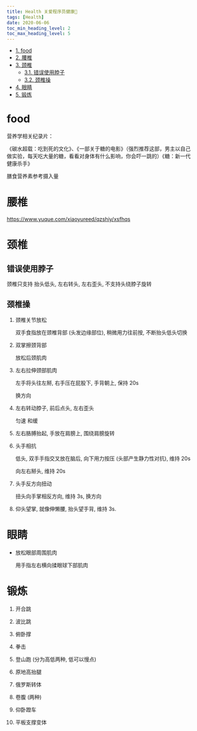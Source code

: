 ```yaml
---
title: Health 关爱程序员健康🏥
tags: [Health]
date: 2020-06-06
toc_min_heading_level: 2
toc_max_heading_level: 5
---
```



<!--more-->

<!-- TOC -->

- [1. food](#1-food)
- [2. 腰椎](#2-%E8%85%B0%E6%A4%8E)
- [3. 颈椎](#3-%E9%A2%88%E6%A4%8E)
    - [3.1. 错误使用脖子](#31-%E9%94%99%E8%AF%AF%E4%BD%BF%E7%94%A8%E8%84%96%E5%AD%90)
    - [3.2. 颈椎操](#32-%E9%A2%88%E6%A4%8E%E6%93%8D)
- [4. 眼睛](#4-%E7%9C%BC%E7%9D%9B)
- [5. 锻炼](#5-%E9%94%BB%E7%82%BC)

<!-- /TOC -->

# food

营养学相关纪录片：

《碳水超载：吃到死的文化》、《一部关于糖的电影》（强烈推荐这部，男主以自己做实验，每天吃大量的糖，看看对身体有什么影响，你会吓一跳的）《糖：新一代健康杀手》

膳食营养素参考摄入量

# 腰椎

https://www.yuque.com/xiaoyureed/qzshiy/xsfhqs

# 颈椎

## 错误使用脖子

颈椎只支持 抬头低头, 左右转头, 左右歪头, 不支持头绕脖子旋转

## 颈椎操

1. 颈椎关节放松

    双手食指放在颈椎背部 (头发边缘部位), 稍微用力往前按, 不断抬头低头切换

1. 双掌擦颈背部

    放松后颈肌肉

1. 左右拉伸颈部肌肉

    左手将头往左掰, 右手压在屁股下, 手背朝上, 保持 20s

    换方向

1. 左右转动脖子, 前后点头, 左右歪头

    匀速 和缓

1. 左右胳膊抬起, 手放在肩膀上, 围绕肩膀旋转

1. 头手相抗

    低头, 双手手指交叉放在脑后, 向下用力按压 (头部产生静力性对抗), 维持 20s

    向左右掰头, 维持 20s

1. 头手反方向扭动

    扭头向手掌相反方向, 维持 3s, 换方向

1. 仰头望掌, 就像伸懒腰, 抬头望手背, 维持 3s.


# 眼睛

- 放松眼部周围肌肉

    用手指左右横向揉眼球下部肌肉

# 锻炼

1. 开合跳

1. 波比跳

1. 俯卧撑

1. 拳击

1. 登山跑 (分为高低两种, 低可以慢点)

1. 原地高抬腿

1. 俄罗斯转体

1. 卷腹 (两种)

1. 仰卧蹬车

1. 平板支撑变体
